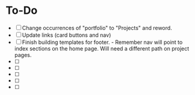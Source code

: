 # To-Do

- [ ] Change occurrences of "portfolio" to "Projects" and reword.
- [ ] Update links (card buttons and nav)
- [ ] Finish building templates for footer. - Remember nav will point to index sections on the home page. Will need a different path on project pages.
- [ ]
- [ ]
- [ ]
- [ ]
- [ ]
